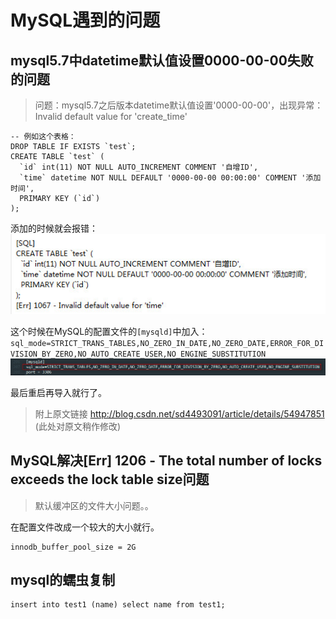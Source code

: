 # MySQL遇到的问题

## mysql5.7中datetime默认值设置0000-00-00失败的问题
> 问题：mysql5.7之后版本datetime默认值设置'0000-00-00'，出现异常：Invalid default value for 'create_time'

```mysql
-- 例如这个表格：
DROP TABLE IF EXISTS `test`;
CREATE TABLE `test` (
  `id` int(11) NOT NULL AUTO_INCREMENT COMMENT '自增ID',
  `time` datetime NOT NULL DEFAULT '0000-00-00 00:00:00' COMMENT '添加时间',
  PRIMARY KEY (`id`)
);
```
添加的时候就会报错： 
![images/mysql_default_value.jpg](images/mysql_default_value.jpg)

这个时候在MySQL的配置文件的`[mysqld]`中加入：
`sql_mode=STRICT_TRANS_TABLES,NO_ZERO_IN_DATE,NO_ZERO_DATE,ERROR_FOR_DIVISION_BY_ZERO,NO_AUTO_CREATE_USER,NO_ENGINE_SUBSTITUTION`
![images/mysql_default_value_conf.jpg](images/mysql_default_value_conf.jpg)

最后重启再导入就行了。

> 附上原文链接 http://blog.csdn.net/sd4493091/article/details/54947851 (此处对原文稍作修改)


## MySQL解决[Err] 1206 - The total number of locks exceeds the lock table size问题
> 默认缓冲区的文件大小问题。。

在配置文件改成一个较大的大小就行。
```
innodb_buffer_pool_size = 2G
```

## mysql的蠕虫复制
```mysql
insert into test1 (name) select name from test1;	
```
